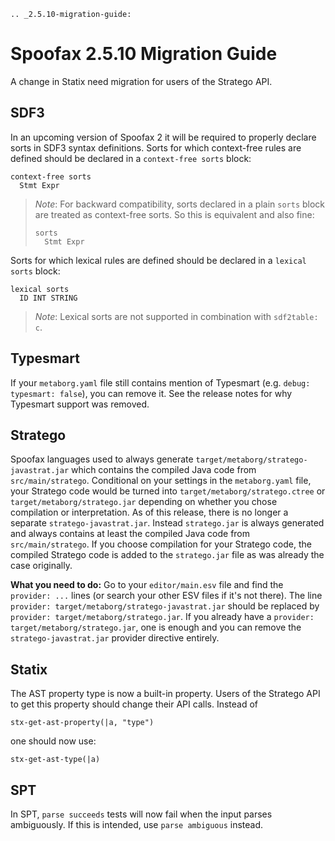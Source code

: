 ```eval_rst
.. _2.5.10-migration-guide:
```

# Spoofax 2.5.10 Migration Guide

A change in Statix need migration for users of the Stratego API.

## SDF3
In an upcoming version of Spoofax 2 it will be required to properly declare sorts
in SDF3 syntax definitions. Sorts for which context-free rules are defined
should be declared in a `context-free sorts` block:

    context-free sorts
      Stmt Expr

> *Note*: For backward compatibility, sorts declared in a plain `sorts` block
> are treated as context-free sorts. So this is equivalent and also fine:
>
>     sorts
>       Stmt Expr
>

Sorts for which lexical rules are defined should be declared in a
`lexical sorts` block:

    lexical sorts
      ID INT STRING

> *Note*: Lexical sorts are not supported in combination with ``sdf2table: c``.

## Typesmart
If your `metaborg.yaml` file still contains mention of Typesmart (e.g. `debug: typesmart: false`), you can remove it. See the release notes for why Typesmart support was removed.

## Stratego
Spoofax languages used to always generate `target/metaborg/stratego-javastrat.jar` which contains the compiled Java code from `src/main/stratego`. Conditional on your settings in the `metaborg.yaml` file, your Stratego code would be turned into `target/metaborg/stratego.ctree` or `target/metaborg/stratego.jar` depending on whether you chose compilation or interpretation. As of this release, there is no longer a separate `stratego-javastrat.jar`. Instead `stratego.jar` is always generated and always contains at least the compiled Java code from `src/main/stratego`. If you choose compilation for your Stratego code, the compiled Stratego code is added to the `stratego.jar` file as was already the case originally. 


**What you need to do:** Go to your `editor/main.esv` file and find the `provider: ...` lines (or search your other ESV files if it's not there). The line `provider: target/metaborg/stratego-javastrat.jar` should be replaced by `provider: target/metaborg/stratego.jar`. If you already have a `provider: target/metaborg/stratego.jar`, one is enough and you can remove the `stratego-javastrat.jar` provider directive entirely. 

## Statix

The AST property type is now a built-in property. Users of the Stratego API to
get this property should change their API calls. Instead of

    stx-get-ast-property(|a, "type")

one should now use:

    stx-get-ast-type(|a)

## SPT
In SPT, `parse succeeds` tests will now fail when the input parses ambiguously.
If this is intended, use `parse ambiguous` instead.
